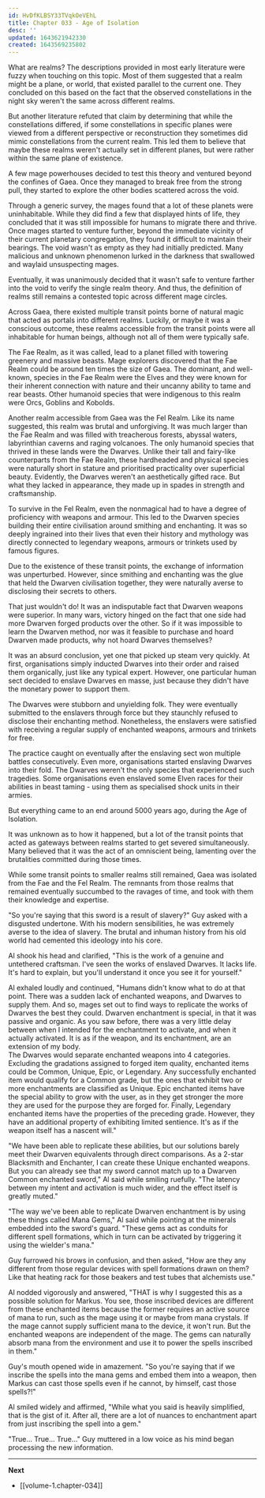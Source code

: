 ```yaml
---
id: HvDfKLBSY33TVqkOeVEhL
title: Chapter 033 - Age of Isolation
desc: ''
updated: 1643621942330
created: 1643569235802
---
```


What are realms? The descriptions provided in most early literature were fuzzy when touching on this topic. Most of them suggested that a realm might be a plane, or world, that existed parallel to the current one. They concluded on this based on the fact that the observed constellations in the night sky weren't the same across different realms.

But another literature refuted that claim by determining that while the constellations differed, if some constellations in specific planes were viewed from a different perspective or reconstruction they sometimes did mimic constellations from the current realm. This led them to believe that maybe these realms weren't actually set in different planes, but were rather within the same plane of existence.

A few mage powerhouses decided to test this theory and ventured beyond the confines of Gaea. Once they managed to break free from the strong pull, they started to explore the other bodies scattered across the void.

Through a generic survey, the mages found that a lot of these planets were uninhabitable. While they did find a few that displayed hints of life, they concluded that it was still impossible for humans to migrate there and thrive. Once mages started to venture further, beyond the immediate vicinity of their current planetary congregation, they found it difficult to maintain their bearings. The void wasn't as empty as they had initially predicted. Many malicious and unknown phenomenon lurked in the darkness that swallowed and waylaid unsuspecting mages.

Eventually, it was unanimously decided that it wasn't safe to venture farther into the void to verify the single realm theory. And thus, the definition of realms still remains a contested topic across different mage circles.

Across Gaea, there existed multiple transit points borne of natural magic that acted as portals into different realms. Luckily, or maybe it was a conscious outcome, these realms accessible from the transit points were all inhabitable for human beings, although not all of them were typically safe.

The Fae Realm, as it was called, lead to a planet filled with towering greenery and massive beasts. Mage explorers discovered that the Fae Realm could be around ten times the size of Gaea. The dominant, and well-known, species in the Fae Realm were the Elves and they were known for their inherent connection with nature and their uncanny ability to tame and rear beasts. Other humanoid species that were indigenous to this realm were Orcs, Goblins and Kobolds.

Another realm accessible from Gaea was the Fel Realm. Like its name suggested, this realm was brutal and unforgiving. It was much larger than the Fae Realm and was filled with treacherous forests, abyssal waters, labyrinthian caverns and raging volcanoes. The only humanoid species that thrived in these lands were the Dwarves. Unlike their tall and fairy-like counterparts from the Fae Realm, these hardheaded and physical species were naturally short in stature and prioritised practicality over superficial beauty. Evidently, the Dwarves weren't an aesthetically gifted race. But what they lacked in appearance, they made up in spades in strength and craftsmanship.

To survive in the Fel Realm, even the nonmagical had to have a degree of proficiency with weapons and armour. This led to the Dwarven species building their entire civilisation around smithing and enchanting. It was so deeply ingrained into their lives that even their history and mythology was directly connected to legendary weapons, armours or trinkets used by famous figures.

Due to the existence of these transit points, the exchange of information was unperturbed. However, since smithing and enchanting was the glue that held the Dwarven civilisation together, they were naturally averse to disclosing their secrets to others.

That just wouldn't do! It was an indisputable fact that Dwarven weapons were superior. In many wars, victory hinged on the fact that one side had more Dwarven forged products over the other. So if it was impossible to learn the Dwarven method, nor was it feasible to purchase and hoard Dwarven made products, why not hoard Dwarves themselves?

It was an absurd conclusion, yet one that picked up steam very quickly. At first, organisations simply inducted Dwarves into their order and raised them organically, just like any typical expert. However, one particular human sect decided to enslave Dwarves en masse, just because they didn't have the monetary power to support them.

The Dwarves were stubborn and unyielding folk. They were eventually submitted to the enslavers through force but they staunchly refused to disclose their enchanting method. Nonetheless, the enslavers were satisfied with receiving a regular supply of enchanted weapons, armours and trinkets for free.

The practice caught on eventually after the enslaving sect won multiple battles consecutively. Even more, organisations started enslaving Dwarves into their fold. The Dwarves weren't the only species that experienced such tragedies. Some organisations even enslaved some Elven races for their abilities in beast taming - using them as specialised shock units in their armies.

But everything came to an end around 5000 years ago, during the Age of Isolation. 

It was unknown as to how it happened, but a lot of the transit points that acted as gateways between realms started to get severed simultaneously. Many believed that it was the act of an omniscient being, lamenting over the brutalities committed during those times.

While some transit points to smaller realms still remained, Gaea was isolated from the Fae and the Fel Realm. The remnants from those realms that remained eventually succumbed to the ravages of time, and took with them their knowledge and expertise.

"So you're saying that this sword is a result of slavery?" Guy asked with a disgusted undertone. With his modern sensibilities, he was extremely averse to the idea of slavery. The brutal and inhuman history from his old world had cemented this ideology into his core.

Al shook his head and clarified, "This is the work of a genuine and untethered craftsman. I've seen the works of enslaved Dwarves. It lacks life. It's hard to explain, but you'll understand it once you see it for yourself."

Al exhaled loudly and continued, "Humans didn't know what to do at that point. There was a sudden lack of enchanted weapons, and Dwarves to supply them. And so, mages set out to find ways to replicate the works of Dwarves the best they could. Dwarven enchantment is special, in that it was passive and organic. As you saw before, there was a very little delay between when I intended for the enchantment to activate, and when it actually activated. It is as if the weapon, and its enchantment, are an extension of my body.  
The Dwarves would separate enchanted weapons into 4 categories. Excluding the gradations assigned to forged item quality, enchanted items could be Common, Unique, Epic, or Legendary. Any successfully enchanted item would qualify for a Common grade, but the ones that exhibit two or more enchantments are classified as Unique. Epic enchanted items have the special ability to grow with the user, as in they get stronger the more they are used for the purpose they are forged for. Finally, Legendary enchanted items have the properties of the preceding grade. However, they have an additional property of exhibiting limited sentience. It's as if the weapon itself has a nascent will."

"We have been able to replicate these abilities, but our solutions barely meet their Dwarven equivalents through direct comparisons. As a 2-star Blacksmith and Enchanter, I can create these Unique enchanted weapons. But you can already see that my sword cannot match up to a Dwarven Common enchanted sword," Al said while smiling ruefully. "The latency between my intent and activation is much wider, and the effect itself is greatly muted."

"The way we've been able to replicate Dwarven enchantment is by using these things called Mana Gems," Al said while pointing at the minerals embedded into the sword's guard. "These gems act as conduits for different spell formations, which in turn can be activated by triggering it using the wielder's mana."

Guy furrowed his brows in confusion, and then asked, "How are they any different from those regular devices with spell formations drawn on them? Like that heating rack for those beakers and test tubes that alchemists use."

Al nodded vigorously and answered, "THAT is why I suggested this as a possible solution for Markus. You see, those inscribed devices are different from these enchanted items because the former requires an active source of mana to run, such as the mage using it or maybe from mana crystals. If the mage cannot supply sufficient mana to the device, it won't run. But the enchanted weapons are independent of the mage. The gems can naturally absorb mana from the environment and use it to power the spells inscribed in them."

Guy's mouth opened wide in amazement. "So you're saying that if we inscribe the spells into the mana gems and embed them into a weapon, then Markus can cast those spells even if he cannot, by himself, cast those spells?!"

Al smiled widely and affirmed, "While what you said is heavily simplified, that is the gist of it. After all, there are a lot of nuances to enchantment apart from just inscribing the spell into a gem."

"True... True... True..." Guy muttered in a low voice as his mind began processing the new information.

____

**Next**
* [[volume-1.chapter-034]]